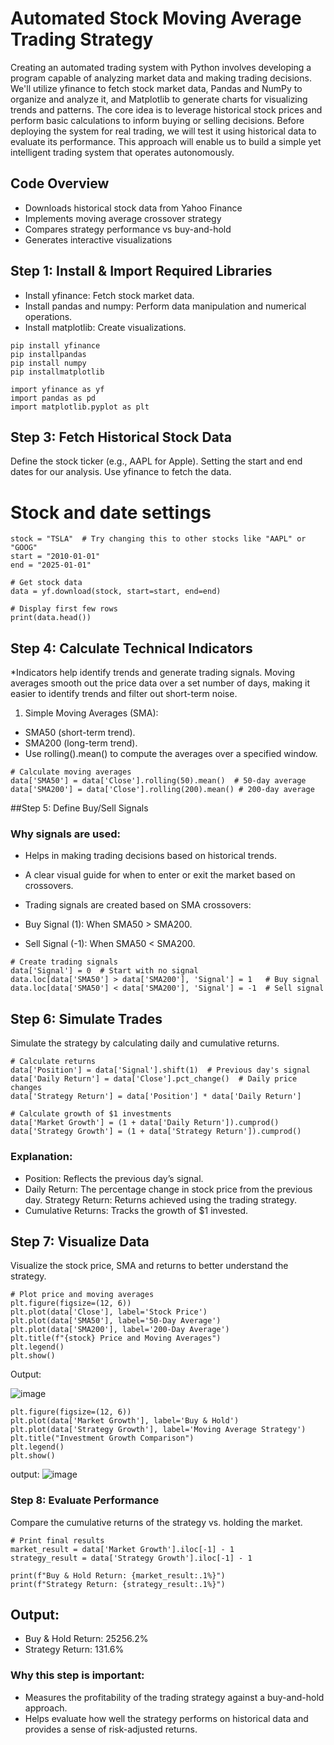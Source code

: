 # Automated Stock Moving Average Trading Strategy

Creating an automated trading system with Python involves developing a program capable of analyzing market data and making trading decisions. We'll utilize yfinance to fetch stock market data, Pandas and NumPy to organize and analyze it, and Matplotlib to generate charts for visualizing trends and patterns. The core idea is to leverage historical stock prices and perform basic calculations to inform buying or selling decisions. Before deploying the system for real trading, we will test it using historical data to evaluate its performance. This approach will enable us to build a simple yet intelligent trading system that operates autonomously.


## Code Overview
- Downloads historical stock data from Yahoo Finance
- Implements moving average crossover strategy
- Compares strategy performance vs buy-and-hold
- Generates interactive visualizations
## Step 1: Install & Import Required Libraries

* Install yfinance: Fetch stock market data.
* Install pandas and numpy: Perform data manipulation and numerical operations.
* Install matplotlib: Create visualizations.
```
pip install yfinance
pip installpandas
pip install numpy
pip installmatplotlib

import yfinance as yf
import pandas as pd
import matplotlib.pyplot as plt
```

## Step 3: Fetch Historical Stock Data

Define the stock ticker (e.g., AAPL for Apple).
Setting the start and end dates for our analysis.
Use yfinance to fetch the data.

# Stock and date settings

```
stock = "TSLA"  # Try changing this to other stocks like "AAPL" or "GOOG"
start = "2010-01-01"
end = "2025-01-01"

# Get stock data
data = yf.download(stock, start=start, end=end)

# Display first few rows
print(data.head()) 

```
## Step 4: Calculate Technical Indicators
*Indicators help identify trends and generate trading signals. Moving averages smooth out the price data over a set number of days, making it easier to identify trends and filter out short-term noise.

1. Simple Moving Averages (SMA):
 
* SMA50 (short-term trend).
* SMA200 (long-term trend).
* Use rolling().mean() to compute the averages over a specified window.
```
# Calculate moving averages
data['SMA50'] = data['Close'].rolling(50).mean()  # 50-day average
data['SMA200'] = data['Close'].rolling(200).mean() # 200-day average
```
##Step 5: Define Buy/Sell Signals

### Why signals are used:

* Helps in making trading decisions based on historical trends.
* A clear visual guide for when to enter or exit the market based on crossovers.
* Trading signals are created based on SMA crossovers:

* Buy Signal (1): When SMA50 > SMA200.
* Sell Signal (-1): When SMA50 < SMA200.

```
# Create trading signals
data['Signal'] = 0  # Start with no signal
data.loc[data['SMA50'] > data['SMA200'], 'Signal'] = 1   # Buy signal
data.loc[data['SMA50'] < data['SMA200'], 'Signal'] = -1  # Sell signal
```

## Step 6: Simulate Trades
Simulate the strategy by calculating daily and cumulative returns.
```
# Calculate returns
data['Position'] = data['Signal'].shift(1)  # Previous day's signal
data['Daily Return'] = data['Close'].pct_change()  # Daily price changes
data['Strategy Return'] = data['Position'] * data['Daily Return']

# Calculate growth of $1 investments
data['Market Growth'] = (1 + data['Daily Return']).cumprod()
data['Strategy Growth'] = (1 + data['Strategy Return']).cumprod()
```
### Explanation:

* Position: Reflects the previous day’s signal.
* Daily Return: The percentage change in stock price from the previous day.
 Strategy Return: Returns achieved using the trading strategy.
* Cumulative Returns: Tracks the growth of $1 invested.

## Step 7: Visualize Data
Visualize the stock price, SMA and returns to better understand the strategy.

```
# Plot price and moving averages
plt.figure(figsize=(12, 6))
plt.plot(data['Close'], label='Stock Price')
plt.plot(data['SMA50'], label='50-Day Average')
plt.plot(data['SMA200'], label='200-Day Average')
plt.title(f"{stock} Price and Moving Averages")
plt.legend()
plt.show()
```
Output:

![image](https://github.com/user-attachments/assets/af900bd4-f219-4f39-a9a2-8b275e4590ce)


```# Plot investment growth
plt.figure(figsize=(12, 6))
plt.plot(data['Market Growth'], label='Buy & Hold')
plt.plot(data['Strategy Growth'], label='Moving Average Strategy')
plt.title("Investment Growth Comparison")
plt.legend()
plt.show()
```

output: 
![image](https://github.com/user-attachments/assets/061b8e2e-ca9a-4291-8769-6140488f36c0)



### Step 8: Evaluate Performance
Compare the cumulative returns of the strategy vs. holding the market.

```
# Print final results
market_result = data['Market Growth'].iloc[-1] - 1
strategy_result = data['Strategy Growth'].iloc[-1] - 1

print(f"Buy & Hold Return: {market_result:.1%}")
print(f"Strategy Return: {strategy_result:.1%}")

```
## Output:

* Buy & Hold Return: 25256.2%
* Strategy Return: 131.6%

  
### Why this step is important:

* Measures the profitability of the trading strategy against a buy-and-hold approach.
* Helps evaluate how well the strategy performs on historical data and provides a sense of risk-adjusted returns.





